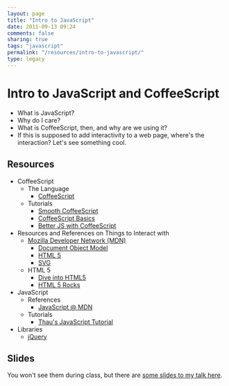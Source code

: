 ```yaml
---
layout: page
title: "Intro to JavaScript"
date: 2011-09-13 09:24
comments: false
sharing: true
tags: "javascript"
permalink: "/resources/intro-to-javascript/"
type: legacy
---
```


# Intro to JavaScript and CoffeeScript

* What is JavaScript?
* Why do I care?
* What is CoffeeScript, then, and why are we using it?
* If this is supposed to add interactivity to a web page, where's the
  interaction? Let's see something cool.

## Resources

* CoffeeScript
  - The Language
      + [CoffeeScript][cs]
  - Tutorials
      + [Smooth CoffeeScript][smooth]
      + [CoffeeScript Basics][basics]
      + [Better JS with CoffeeScript][betterjs]
* Resources and References on Things to Interact with
  - [Mozilla Developer Network (MDN)][mdn]
      + [Document Object Model][mdn-dom]
      + [HTML 5][mdn-html5]
      + [SVG][mdn-svg]
  - HTML 5
      + [Dive into HTML5][dive]
      + [HTML 5 Rocks][rocks]
* JavaScript
  - References
      + [JavaScript @ MDN][mdn-js]
  - Tutorials
      + [Thau's JavaScript Tutorial][thau]
* Libraries
  - [jQuery][jquery]

## Slides

You won't see them during class, but there are [some slides to my talk
here][slides].

[cs]: http://jashkenas.github.com/coffee-script/ 'CoffeeScript'
[smooth]: http://autotelicum.github.com/Smooth-CoffeeScript/ 'Smooth CoffeeScript'
[basics]: http://railscasts.com/episodes/267-coffeescript-basics 'CoffeeScript Basics'
[betterjs]: http://vimeo.com/35258313 'Better JS with CoffeeScript'
[mdn]: https://developer.mozilla.org/en-US/ 'Mozilla Developer Network'
[mdn-dom]: https://developer.mozilla.org/en/DOM 'Document Object Model (MDN)'
[mdn-html5]:  https://developer.mozilla.org/en/HTML/HTML5 'HTML 5 (MDN)'
[mdn-svg]: https://developer.mozilla.org/en/SVG 'Scalable Vector Graphics (MDN)'
[dive]: http://diveintohtml5.info/ 'Dive into HTML5'
[rocks]: http://www.html5rocks.com/en/ 'HTML 5 Rocks'
[mdn-js]: https://developer.mozilla.org/en/JavaScript 'JavaScript (MDN)'
[thau]: http://www.webmonkey.com/2010/02/javascript_tutorial/ "Thau's JavaScript Tutorial"
[jquery]: http://jquery.com/ 'jQuery'
[slides]: http://scholarslab.github.com/intro-to-js/ 'Introduction to JavaScript/CoffeeScript'
